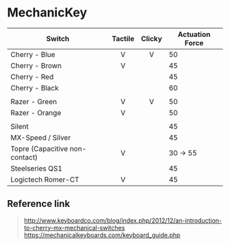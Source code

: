 # MechanicKey

| Switch                         | Tactile | Clicky | Actuation Force  |
| ------------------------------ | :-----: | :----: | ---------------- |
| Cherry - Blue                  |    V    |   V    | 50               |
| Cherry - Brown                 |    V    |        | 45               |
| Cherry - Red                   |         |        | 45               |
| Cherry - Black                 |         |        | 60               |
|                                |         |        |                  |
| Razer - Green                  |    V    |   V    | 50               |
| Razer - Orange                 |    V    |        | 50               |
|                                |         |        |                  |
| Silent                         |         |        | 45               |
| MX-Speed / Silver              |         |        | 45               |
| Topre (Capacitive non-contact) |    V    |        | 30 -> 55         |
| Steelseries QS1                |         |        | 45               |
| Logictech Romer-CT             |    V    |        | 45               |

## Reference link
 > http://www.keyboardco.com/blog/index.php/2012/12/an-introduction-to-cherry-mx-mechanical-switches
 > https://mechanicalkeyboards.com/keyboard_guide.php
